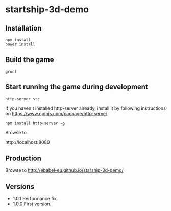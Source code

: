 # startship-3d-demo

## Installation

```
npm install
bower install
```

## Build the game

```
grunt
```

## Start running the game during development

```
http-server src
```

If you haven't installed http-server already, install it by following instructions on https://www.npmjs.com/package/http-server

```
npm install http-server -g
```

Browse to

  http://localhost:8080

## Production

Browse to http://ebabel-eu.github.io/starship-3d-demo/

## Versions

* 1.0.1 Performance fix.
* 1.0.0 First version.

